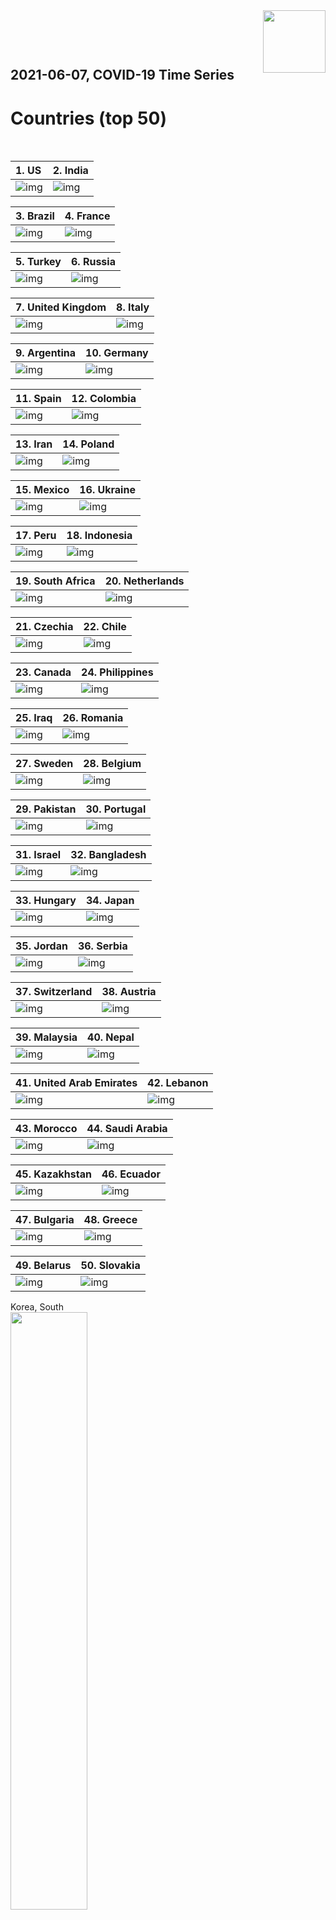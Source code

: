 <img align="right"  height="100" src="/doc/utsw-master-logo-cmyk+BI.png">

 <p>&nbsp;</p> 

 <p>&nbsp;</p> 

## 2021-06-07, COVID-19 Time Series
# Countries (top 50)


 <p>&nbsp;</p> 

|  1. US  |  2. India  |  
|  :---   |   :---   |  
|  ![img](/output/countries_current/US_newCases.png)  |  ![img](/output/countries_current/India_newCases.png)  |  

|  3. Brazil  |  4. France  |  
|  :---   |   :---   |  
|  ![img](/output/countries_current/Brazil_newCases.png)  |  ![img](/output/countries_current/France_newCases.png)  |  

|  5. Turkey  |  6. Russia  |  
|  :---   |   :---   |  
|  ![img](/output/countries_current/Turkey_newCases.png)  |  ![img](/output/countries_current/Russia_newCases.png)  |  

|  7. United Kingdom  |  8. Italy  |  
|  :---   |   :---   |  
|  ![img](/output/countries_current/United Kingdom_newCases.png)  |  ![img](/output/countries_current/Italy_newCases.png)  |  

|  9. Argentina  |  10. Germany  |  
|  :---   |   :---   |  
|  ![img](/output/countries_current/Argentina_newCases.png)  |  ![img](/output/countries_current/Germany_newCases.png)  |  

|  11. Spain  |  12. Colombia  |  
|  :---   |   :---   |  
|  ![img](/output/countries_current/Spain_newCases.png)  |  ![img](/output/countries_current/Colombia_newCases.png)  |  

|  13. Iran  |  14. Poland  |  
|  :---   |   :---   |  
|  ![img](/output/countries_current/Iran_newCases.png)  |  ![img](/output/countries_current/Poland_newCases.png)  |  

|  15. Mexico  |  16. Ukraine  |  
|  :---   |   :---   |  
|  ![img](/output/countries_current/Mexico_newCases.png)  |  ![img](/output/countries_current/Ukraine_newCases.png)  |  

|  17. Peru  |  18. Indonesia  |  
|  :---   |   :---   |  
|  ![img](/output/countries_current/Peru_newCases.png)  |  ![img](/output/countries_current/Indonesia_newCases.png)  |  

|  19. South Africa  |  20. Netherlands  |  
|  :---   |   :---   |  
|  ![img](/output/countries_current/South Africa_newCases.png)  |  ![img](/output/countries_current/Netherlands_newCases.png)  |  

|  21. Czechia  |  22. Chile  |  
|  :---   |   :---   |  
|  ![img](/output/countries_current/Czechia_newCases.png)  |  ![img](/output/countries_current/Chile_newCases.png)  |  

|  23. Canada  |  24. Philippines  |  
|  :---   |   :---   |  
|  ![img](/output/countries_current/Canada_newCases.png)  |  ![img](/output/countries_current/Philippines_newCases.png)  |  

|  25. Iraq  |  26. Romania  |  
|  :---   |   :---   |  
|  ![img](/output/countries_current/Iraq_newCases.png)  |  ![img](/output/countries_current/Romania_newCases.png)  |  

|  27. Sweden  |  28. Belgium  |  
|  :---   |   :---   |  
|  ![img](/output/countries_current/Sweden_newCases.png)  |  ![img](/output/countries_current/Belgium_newCases.png)  |  

|  29. Pakistan  |  30. Portugal  |  
|  :---   |   :---   |  
|  ![img](/output/countries_current/Pakistan_newCases.png)  |  ![img](/output/countries_current/Portugal_newCases.png)  |  

|  31. Israel  |  32. Bangladesh  |  
|  :---   |   :---   |  
|  ![img](/output/countries_current/Israel_newCases.png)  |  ![img](/output/countries_current/Bangladesh_newCases.png)  |  

|  33. Hungary  |  34. Japan  |  
|  :---   |   :---   |  
|  ![img](/output/countries_current/Hungary_newCases.png)  |  ![img](/output/countries_current/Japan_newCases.png)  |  

|  35. Jordan  |  36. Serbia  |  
|  :---   |   :---   |  
|  ![img](/output/countries_current/Jordan_newCases.png)  |  ![img](/output/countries_current/Serbia_newCases.png)  |  

|  37. Switzerland  |  38. Austria  |  
|  :---   |   :---   |  
|  ![img](/output/countries_current/Switzerland_newCases.png)  |  ![img](/output/countries_current/Austria_newCases.png)  |  

|  39. Malaysia  |  40. Nepal  |  
|  :---   |   :---   |  
|  ![img](/output/countries_current/Malaysia_newCases.png)  |  ![img](/output/countries_current/Nepal_newCases.png)  |  

|  41. United Arab Emirates  |  42. Lebanon  |  
|  :---   |   :---   |  
|  ![img](/output/countries_current/United Arab Emirates_newCases.png)  |  ![img](/output/countries_current/Lebanon_newCases.png)  |  

|  43. Morocco  |  44. Saudi Arabia  |  
|  :---   |   :---   |  
|  ![img](/output/countries_current/Morocco_newCases.png)  |  ![img](/output/countries_current/Saudi Arabia_newCases.png)  |  

|  45. Kazakhstan  |  46. Ecuador  |  
|  :---   |   :---   |  
|  ![img](/output/countries_current/Kazakhstan_newCases.png)  |  ![img](/output/countries_current/Ecuador_newCases.png)  |  

|  47. Bulgaria  |  48. Greece  |  
|  :---   |   :---   |  
|  ![img](/output/countries_current/Bulgaria_newCases.png)  |  ![img](/output/countries_current/Greece_newCases.png)  |  

|  49. Belarus  |  50. Slovakia  |  
|  :---   |   :---   |  
|  ![img](/output/countries_current/Belarus_newCases.png)  |  ![img](/output/countries_current/Slovakia_newCases.png)  |  

Korea, South  
<img src="/output/countries_current/Korea, South_newCases.png" width="49.5%"/>    

